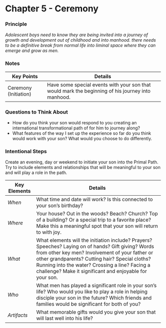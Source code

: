 # Chapter 5 - Ceremony

### Principle

*Adolescent boys need to know they are being invited into a journey of growth and development out of childhood and into manhood. there needs to be a definitive break from normal life into liminal space where they can emerge and grow as men.*

### Notes

| Key Points | Details |
| --- | --- |
| Ceremony (Initiation) | Have some special events with your son that would mark the beginning of his journey into manhood. |

### Questions to Think About

- How do you think your son would respond to you creating an international transformational path of for him to journey along?
- What features of the way I set up the experience so far do you think would work with your son? What would you choose to do differently.

### Intentional Steps

Create an evening, day or weekend to initiate your son into the Primal Path. Try to include elements and relationships that will be meaningful to your son and will play a role in the path.

| Key Elements | Details |
| --- | --- |
| *When* | What time and date will work? Is this connected to your son’s birthday?  |
| *Where* | Your house? Out in the woods? Beach? Church? Top of a building? Or a special trip to a favorite place? Make this a meaningful spot that your son will return to with joy. |
| *What* | What elements will the initiation include? Prayers? Speeches? Laying on of hands? Gift giving? Words from other key men? Involvement of your father or other grandparents? Cutting hair? Special cloths? Running into the water? Crossing a line? Facing a challenge? Make it significant and enjoyable for your son.  |
| *Who* | What men has played a significant role in your son’s life? Who would you like to play a role in helping disciple your son in the future? Which friends and families would be significant for both of you? |
| *Artifacts* | What memorable gifts would you give your son that will last well into his life?  |